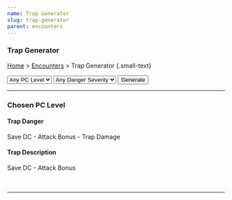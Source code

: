```yaml
---
name: Trap Generator
slug: trap-generator
parent: encounters
---
```

### Trap Generator
[Home](dm-operations-center) > [Encounters](encounters-menu) > Trap Generator {.small-text}


<div class="controls">
    <select id="selectPCLevel">
        <option value="None">Any PC Level</option>
        <option value="1-4">1-4</option>
        <option value="5-10">5-10</option>
        <option value="11-16">11-16</option>
        <option value="17-20">17-20</option>
    </select>
    <select id="selectTrapDanger">
        <option value="None">Any Danger Severity</option>
        <option value="Setback">Setback</option>
        <option value="Dangerous">Dangerous</option>
        <option value="Deadly">Dangerous</option>
    </select>
    <button id="buttonGenerateTrap" onclick="generateTrap()">Generate</button> 
</div>
<hr/>
<div class="result">
    <h3 id="PCLevelSelected">Chosen PC Level</h3>
    <div id="trapDanger"><h4>Trap Danger</h4><div class="subResult"></div>
        <div class="small-text">
            <span id="trapSaveDC">Save DC</span> - 
            <span id="trapAttackBonus">Attack Bonus</span> -
            <span id="trapDamage">Trap Damage</span> 
        </div>
    <div id="trapDescription"><h4>Trap Description</h4><div class="subResult"></div>
            <div class="small-text">
            <span id="trapTrigger">Save DC</span> - 
            <span id="trapEffects">Attack Bonus</span>
        </div>
</div>
<br/>
<br/>

<!-- Load the custom.js for common functions -->
<script src="../assets/js/custom.js"></script>

<!-- Load the dice and generator js files from drow@bin.sh -->
<script src="../assets/js/dice.js"></script>
<script src="../assets/js/generator.js"></script>

<!-- Load the functions to pull data form the dropdowns -->
<script src="../assets/js/getPCLevel.js"></script>

<!-- Load the heavy lifting js to generate names and npcs. -->
<script src="../assets/js/generateTrap.js"></script>

<!-- Load the js files containing data for the generators. -->
<script src="../assets/data/generatorData.js"></script>

<hr/>
